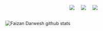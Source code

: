 <p align="center">
  <a target="_blank"href="https://github.com/faizandarwesh"><img src="https://img.shields.io/badge/Faizan Darwesh%20-007afb?style=for-the-badge&logo=github&labelColor=2ea043&logoColor=FFFFFF&color=f0fff0" /></a>&nbsp;&nbsp;&nbsp;&nbsp;
  <a target="_blank"href="https://pk.linkedin.com/in/faizan-darwesh-6322b1162"><img src="https://img.shields.io/badge/linkedin-%230077B5.svg?&style=for-the-badge&logo=linkedin&logoColor=white" /></a>&nbsp;&nbsp;&nbsp;&nbsp;
  <a target="_blank"href="https://stackoverflow.com/users/16616583/faizan-darwesh"><img src="https://img.shields.io/badge/Stack_Overflow-FE7A16?style=for-the-badge&logo=stack-overflow&logoColor=white" /></a>&nbsp;&nbsp;&nbsp;&nbsp;
</p>
<br>
<img align="left" src="https://github-readme-stats.vercel.app/api?username=faizandarwesh&theme=vue-dark&show_icons=true&bg_color=000000" alt="Faizan Darwesh github stats"/>

<!--
**faizandarwesh/faizandarwesh** is a ✨ _special_ ✨ repository because its `README.md` (this file) appears on your GitHub profile.
 

Here are some ideas to get you started:

- 🔭 I’m currently working on ...
- 🌱 I’m currently learning ...
- 👯 I’m looking to collaborate on ...
- 🤔 I’m looking for help with ...
- 💬 Ask me about ...
- 📫 How to reach me: ...
- 😄 Pronouns: ...
- ⚡ Fun fact: ...
-->
